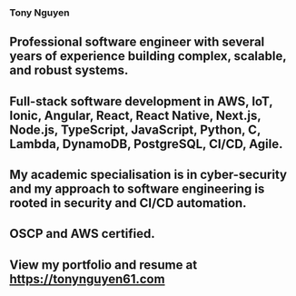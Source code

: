### Tony Nguyen

## Professional software engineer with several years of experience building complex, scalable, and robust systems.

## Full-stack software development in AWS, IoT, Ionic, Angular, React, React Native, Next.js, Node.js, TypeScript, JavaScript, Python, C, Lambda, DynamoDB, PostgreSQL, CI/CD, Agile.

## My academic specialisation is in cyber-security and my approach to software engineering is rooted in security and CI/CD automation. 

## OSCP and AWS certified. 

## View my portfolio and resume at https://tonynguyen61.com


<!--
**nhhoang-tony/nhhoang-tony** is a ✨ _special_ ✨ repository because its `README.md` (this file) appears on your GitHub profile.

Here are some ideas to get you started:

- 🔭 I’m currently working on ...
- 🌱 I’m currently learning ...
- 👯 I’m looking to collaborate on ...
- 🤔 I’m looking for help with ...
- 💬 Ask me about ...
- 📫 How to reach me: ...
- 😄 Pronouns: ...
- ⚡ Fun fact: ...
-->
